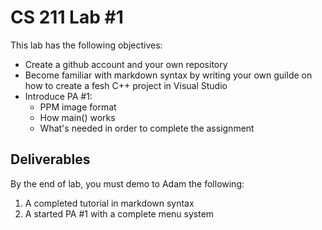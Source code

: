 # CS 211 Lab #1
This lab has the following objectives:

* Create a github account and your own repository
* Become familiar with markdown syntax by writing your own guilde on how to create a fesh C++ project in Visual Studio
* Introduce PA #1:
    * PPM image format
    * How main() works
    * What's needed in order to complete the assignment

## Deliverables
By the end of lab, you must demo to Adam the following:
1. A completed tutorial in markdown syntax 
2. A started PA #1 with a complete menu system